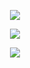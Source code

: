 <p align="center"><img src="https://imgur.com/SSqlnTP.png"/></p>
<p align="center">
  <img src="https://imgur.com/8kRVFC5.png"/>
</p>

<p align="center"><img src="https://imgur.com/SSqlnTP.png"/></p>
